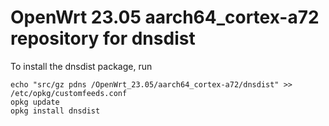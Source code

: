 OpenWrt 23.05 aarch64_cortex-a72 repository for dnsdist
========

To install the dnsdist package, run

```
echo "src/gz pdns /OpenWrt_23.05/aarch64_cortex-a72/dnsdist" >> /etc/opkg/customfeeds.conf
opkg update
opkg install dnsdist
```

